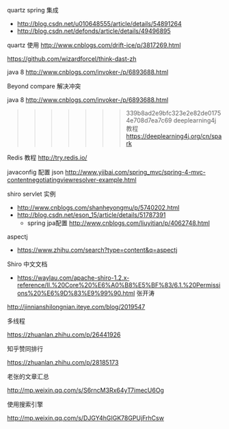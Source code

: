 
quartz spring 集成

- http://blog.csdn.net/u010648555/article/details/54891264
- http://blog.csdn.net/defonds/article/details/49496895


quartz 使用
http://www.cnblogs.com/drift-ice/p/3817269.html

https://github.com/wizardforcel/think-dast-zh


java 8
http://www.cnblogs.com/invoker-/p/6893688.html


Beyond compare 解决冲突

java 8
http://www.cnblogs.com/invoker-/p/6893688.html


>>>>>>> 339b8ad2e9bfc323e2e82de01754e708d7ea7c69
deeplearning4j 教程
https://deeplearning4j.org/cn/spark

Redis 教程
http://try.redis.io/

javaconfig 配置 json
http://www.yiibai.com/spring_mvc/spring-4-mvc-contentnegotiatingviewresolver-example.html



shiro servlet 实例
- http://www.cnblogs.com/shanheyongmu/p/5740202.html
- http://blog.csdn.net/eson_15/article/details/51787391
    - spring jpa配置 http://www.cnblogs.com/liuyitian/p/4062748.html

aspectj

- https://www.zhihu.com/search?type=content&q=aspectj

Shiro 中文文档

- https://waylau.com/apache-shiro-1.2.x-reference/II.%20Core%20%E6%A0%B8%E5%BF%83/6.1.%20Permissions%20%E6%9D%83%E9%99%90.html
张开涛

http://jinnianshilongnian.iteye.com/blog/2019547

多线程

https://zhuanlan.zhihu.com/p/26441926

知乎赞同排行

https://zhuanlan.zhihu.com/p/28185173

老张的文章汇总

http://mp.weixin.qq.com/s/S6rncM3Rx64yT7imecU6Og

使用搜索引擎

http://mp.weixin.qq.com/s/DJGY4hGIGK78GPUjFrhCsw

